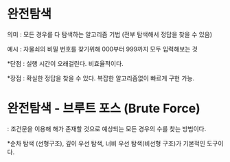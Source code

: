 # 완전탐색

의미 : 모든 경우를 다 탐색하는 알고리즘 기법 (전부 탐색해서 정답을 찾을 수 있음)

예시 : 자물쇠의 비밀 번호를 찾기위해 000부터 999까지 모두 입력해보는 것

\*단점 : 실행 시간이 오래걸린다.
비효율적이다.

\*장점 : 확실한 정답을 찾을 수 있다.
복잡한 알고리즘없이 빠르게 구현 가능.

# 완전탐색 - 브루트 포스 (Brute Force)

: 조건문을 이용해 해가 존재할 것으로 예상되는 모든 경우의 수를 찾는 방법이다.

\*순차 탐색 (선형구조), 깊이 우선 탐색, 너비 우선 탐색(비선형 구조)가 기본적인 도구이다.
